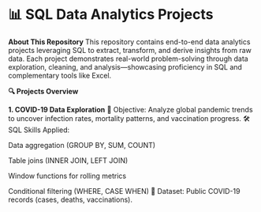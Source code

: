 # 📊 SQL Data Analytics Projects

**About This Repository**
This repository contains end-to-end data analytics projects leveraging SQL to extract, transform, and derive insights from raw data. Each project demonstrates real-world problem-solving through data exploration, cleaning, and analysis—showcasing proficiency in SQL and complementary tools like Excel.

**🔍 Projects Overview**

**1. COVID-19 Data Exploration**
📌 Objective: Analyze global pandemic trends to uncover infection rates, mortality patterns, and vaccination progress.
🛠 SQL Skills Applied:

Data aggregation (GROUP BY, SUM, COUNT)

Table joins (INNER JOIN, LEFT JOIN)

Window functions for rolling metrics

Conditional filtering (WHERE, CASE WHEN)
📂 Dataset: Public COVID-19 records (cases, deaths, vaccinations).
